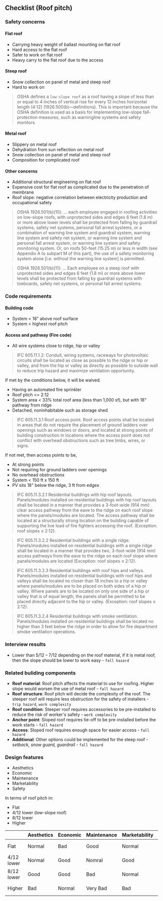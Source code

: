 ## Checklist (Roof pitch)

### Safety concerns

#### Flat roof
* Carrying heavy weight of ballast mounting on flat roof
* Hard access to the flat roof
* Safer to work on flat roof
* Heavy carry to the flat roof due to the access

#### Steep roof
* Snow collection on panel of metal and steep roof
* Hard to work on

> OSHA defines a `low-slope roof` as a roof having a slope of less than or equal to 4 inches of vertical rise for every 12 inches horizontal length (4:12) (1926.500(b)—definitions). This is important because the OSHA definition is used as a basis for implementing low-slope fall-protection measures, such as warningline systems and safety monitors.

#### Metal roof
* Slippery on metal roof
* Dehydration from sun reflection on metal roof
* Snow collection on panel of metal and steep roof
* Composition for complicated roof

#### Other concerns
* Additional structural engineering on flat roof
* Expensive cost for flat roof as complicated due to the penetration of membrane
* Roof slope: negative correlation between electricity production and occupational safety

> OSHA 1926.501(b)(10): ... each employee engaged in roofing activities on low-slope roofs, with unprotected sides and edges 6 feet (1.8 m) or more above lower levels shall be protected from falling by guardrail systems, safety net systems, personal fall arrest systems, or a combination of warning line system and guardrail system, warning line system and safety net system, or warning line system and personal fall arrest system, or warning line system and safety monitoring system. Or, on roofs 50-feet (15.25 m) or less in width (see Appendix A to subpart M of this part), the use of a safety monitoring system alone [i.e. without the warning line system] is permitted.

> OSHA 1926.501(b)(11): ... Each employee on a steep roof with unprotected sides and edges 6 feet (1.8 m) or more above lower levels shall be protected from falling by guardrail systems with toeboards, safety net systems, or personal fall arrest systems.

### Code requirements

#### Building code
* System < 18" above roof surface
* System < highest roof pitch

#### Access and pathway (Fire code)

* All wire systems close to ridge, hip or valley

> IFC 605.11.1.2: Conduit, wiring systems, raceways for photovoltaic circuits shall be located as close as possible to the ridge or hip or valley, and from the hip or valley as directly as possible to outside wall to reduce trip hazard and maximize ventilation opportunity.

If met by the conditions below, it will be waived.
* Having an automated fire sprinkler
* Roof pitch <= 2:12
* System area < 33% total roof area (less than 1,000 sf), but with 18" pathway from ridge
* Detached, noninhabitable such as storage shed

> IFC 605.11.3.1 Roof access point. Roof access points shall be located in areas that do not require the placement of ground ladders over openings such as windows or doors, and located at strong points of building construction in locations where the access point does not conflict with overhead obstructions such as tree limbs, wires, or signs.

If not met, then access points to be,
* At strong points
* Not requiring for ground ladders over openings
* No overhead obstructions
* System < 150 ft x 150 ft
* PV sits 18" below the ridge, 3 ft from edges

> IFC 605.11.3.2.1 Residential buildings with hip roof layouts. Panels/modules installed on residential buildings with hip roof layouts shall be located in a manner that provides a 3-foot-wide (914 mm) clear access pathway from the eave to the ridge on each roof slope where the panels/modules are located. The access pathway shall be located at a structurally strong location on the building capable of supporting the live load of fire fighters accessing the roof. (Exception: roof slopes ≤ 2:12).

> IFC 605.11.3.2.2 Residential buildings with a single ridge. Panels/modules installed on residential buildings with a single ridge shall be located in a manner that provides two, 3-foot-wide (914 mm) access pathways from the eave to the ridge on each roof slope where panels/modules are located (Exception: roof slopes ≤ 2:12).

> IFC 605.11.3.2.3 Residential buildings with roof hips and valleys. Panels/modules installed on residential buildings with roof hips and valleys shall be located no closer than 18 inches to a hip or valley where panels/modules are to be placed on both sides of a hip or valley. Where panels are to be located on only one side of a hip or valley that is of equal length, the panels shall be permitted to be placed directly adjacent to the hip or valley. (Exception: roof slopes ≤ 2:12).

> IFC 605.11.3.2.4 Residential buildings with smoke ventilation. Panels/modules installed on residential buildings shall be located no higher than 3 feet below the ridge in order to allow for fire department smoke ventilation operations.

### Interview results
* Lower than 5/12 – 7/12 depending on the roof material, if it is metal roof, then the slope should be lower to work easy - `fall hazard`

### Related buliding components
* **Roof material**: Roof pitch affects the material to use for roofing. Higher slope would worsen the use of metal roof - `fall hazard`
* **Roof structure**: Roof pitch will decide the complexity of the roof. The steeper roof will require less obstruction for the safety of installers - `trip hazard`, `work complexity`
* **Roof condition**: Steeper roof requires accessories to be pre-installed to reduce the risk of worker's safety - `work complexity`
* **Anchor point**: Sloped roof requires tie-off to be pre-installed before the work starts - `fall hazard`
* **Access**: Sloped roof requires enough space for easier access - `fall hazard`
* **Additional**: Other options could be implemented for the steep roof - *setback, snow guard, guardrail* - `fall hazard`

### Design features
* Aesthetics
* Economic
* Maintenance
* Marketability
* Safety

In terms of roof pitch in:
* Flat
* 4/12 lower (low-slope roof)
* 8/12 lower
* Higher

|            | Aesthetics | Economic | Maintenance | Marketability | Safety    |
| ---------- | ---------- | -------- | ----------- | ------------- | --------- |
| Flat       | Normal     | Bad      | Good        | Normal        | Very Good |
| 4/12 lower | Normal     | Good     | Nomral      | Good          | Normal    |
| 8/12 lower | Good       | Good     | Bad         | Normal        | Bad       |
| Higher     | Bad        | Normal   | Very Bad    | Bad           | Very Bad  |
